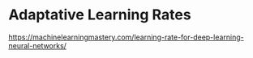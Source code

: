 # Adaptative Learning Rates

https://machinelearningmastery.com/learning-rate-for-deep-learning-neural-networks/
